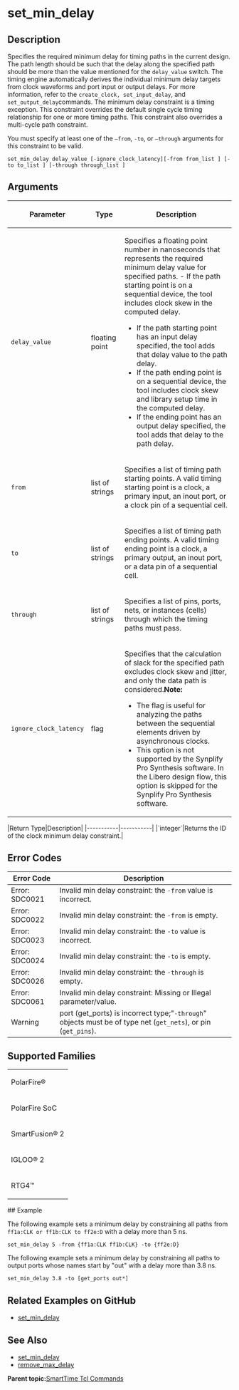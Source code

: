 # set\_min\_delay

## Description

Specifies the required minimum delay for timing paths in the current design. The path length should be such that the delay along the specified path should be more than the value mentioned for the `delay_value` switch. The timing engine automatically derives the individual minimum delay targets from clock waveforms and port input or output delays. For more information, refer to the `create_clock, set_input_delay`, and `set_output_delay`commands. The minimum delay constraint is a timing exception. This constraint overrides the default single cycle timing relationship for one or more timing paths. This constraint also overrides a multi-cycle path constraint.

You must specify at least one of the `–from`, `-to`, or `–through` arguments for this constraint to be valid.

```
set_min_delay delay_value [-ignore_clock_latency][-from from_list ] [-to to_list ] [-through through_list ]
```

## Arguments

<table id="GUID-EFEC8786-154C-4E43-94CC-D3F851E71569"><thead><tr><th>

Parameter

</th><th>

Type

</th><th>

Description

</th></tr></thead><tbody><tr><td>

`delay_value`

</td><td>

floating point

</td><td>

Specifies a floating point number in nanoseconds that represents the required minimum delay value for specified paths. -   If the path starting point is on a sequential device, the tool includes clock skew in the computed delay.
-   If the path starting point has an input delay specified, the tool adds that delay value to the path delay.
-   If the path ending point is on a sequential device, the tool includes clock skew and library setup time in the computed delay.
-   If the ending point has an output delay specified, the tool adds that delay to the path delay.

</td></tr><tr><td>

`from`

</td><td>

list of strings

</td><td>

Specifies a list of timing path starting points. A valid timing starting point is a clock, a primary input, an inout port, or a clock pin of a sequential cell.

</td></tr><tr><td>

`to`

</td><td>

list of strings

</td><td>

Specifies a list of timing path ending points. A valid timing ending point is a clock, a primary output, an inout port, or a data pin of a sequential cell.

</td></tr><tr><td>

`through`

</td><td>

list of strings

</td><td>

Specifies a list of pins, ports, nets, or instances \(cells\) through which the timing paths must pass.

</td></tr><tr><td>

`ignore_clock_latency`

</td><td>

flag

</td><td>

Specifies that the calculation of slack for the specified path excludes clock skew and jitter, and only the data path is considered.**Note:**

-   The flag is useful for analyzing the paths between the sequential elements driven by asynchronous clocks.
-   This option is not supported by the Synplify Pro Synthesis software. In the Libero design flow, this option is skipped for the Synplify Pro Synthesis software.

</td></tr></tbody>
</table>|Return Type|Description|
|-----------|-----------|
|`integer`|Returns the ID of the clock minimum delay constraint.|

## Error Codes

|Error Code|Description|
|----------|-----------|
|Error: SDC0021|Invalid min delay constraint: the `-from` value is incorrect.|
|Error: SDC0022|Invalid min delay constraint: the `-from` is empty.|
|Error: SDC0023|Invalid min delay constraint: the `-to` value is incorrect.|
|Error: SDC0024|Invalid min delay constraint: the `-to` is empty.|
|Error: SDC0026|Invalid min delay constraint: the `-through` is empty.|
|Error: SDC0061|Invalid min delay constraint: Missing or Illegal parameter/value.|
|Warning|port \(get\_ports\) is incorrect type;"`-through`" objects must be of type net \(`get_nets`\), or pin \(`get_pins`\).|

## Supported Families

<table id="GUID-56F9E300-6CAB-48D0-9D92-B4EC8F62D904"><tbody><tr><td>

PolarFire®

</td></tr><tr><td>

PolarFire SoC

</td></tr><tr><td>

SmartFusion® 2

</td></tr><tr><td>

IGLOO® 2

</td></tr><tr><td>

RTG4™

</td></tr></tbody>
</table>## Example

The following example sets a minimum delay by constraining all paths from `ff1a:CLK or ff1b:CLK to ff2e:D` with a delay more than 5 ns.

```
set_min_delay 5 -from {ff1a:CLK ff1b:CLK} -to {ff2e:D}
```

The following example sets a minimum delay by constraining all paths to output ports whose names start by "out" with a delay more than 3.8 ns.

```
set_min_delay 3.8 -to [get_ports out*]
```

## Related Examples on GitHub

-   [set\_min\_delay](https://github.com/MicrochipTech/Libero-SoC-Design-Suite-Tcl-Examples/tree/basic_tcl_examples/SmartTime/set_min_delay)

## See Also

-   [set\_min\_delay](GUID-244CC545-2A74-4548-8861-D493EAB878BA.md#)
-   [remove\_max\_delay](GUID-62B77CC4-A75C-45D1-A1F2-9F86D4B1A013.md)

**Parent topic:**[SmartTime Tcl Commands](GUID-96623DD0-9D90-4AFA-90C3-B2BAEEE15670.md)

